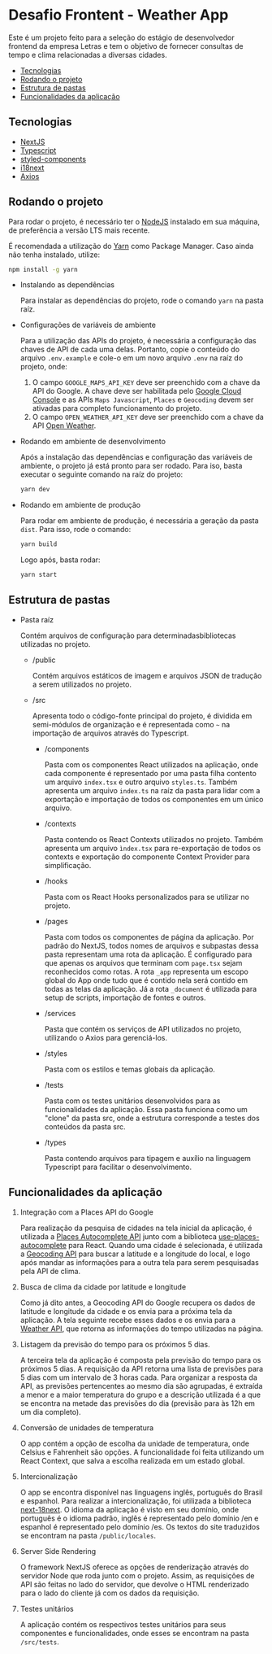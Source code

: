 # Desafio Frontent - Weather App

Este é um projeto feito para a seleção do estágio de desenvolvedor frontend da empresa Letras e tem o objetivo de fornecer consultas de tempo e clima relacionadas a diversas cidades.

- [Tecnologias](#tecnologias)
- [Rodando o projeto](#rodando-o-projeto)
- [Estrutura de pastas](#estrutura-de-pastas)
- [Funcionalidades da aplicação](#funcionalidades-da-aplicação)

## Tecnologias

- [NextJS](https://nextjs.org)
- [Typescript](https://www.typescriptlang.org)
- [styled-components](https://styled-components.com)
- [i18next](https://github.com/i18next/next-i18next)
- [Axios](https://axios-http.com)

## Rodando o projeto

Para rodar o projeto, é necessário ter o
[NodeJS](https://nodejs.org) instalado em sua máquina, de preferência a versão LTS mais recente.

É recomendada a utilização do [Yarn](https://yarnpkg.com) como Package Manager. Caso ainda não tenha instalado, utilize:

```bash
npm install -g yarn
```

- Instalando as dependências

  Para instalar as dependências do projeto, rode o comando `yarn` na pasta raíz.

- Configurações de variáveis de ambiente

  Para a utilização das APIs do projeto, é necessária a configuração das chaves de API de cada uma delas. Portanto, copie o conteúdo do arquivo `.env.example` e cole-o em um novo arquivo `.env` na raíz do projeto, onde:

  1. O campo `GOOGLE_MAPS_API_KEY` deve ser preenchido com a chave da API do Google. A chave deve ser habilitada pelo [Google Cloud Console](https://console.cloud.google.com/) e as APIs `Maps Javascript`, `Places` e `Geocoding` devem ser ativadas para completo funcionamento do projeto.
  2. O campo `OPEN_WEATHER_API_KEY` deve ser preenchido com a chave da API [Open Weather](https://openweathermap.org/).

- Rodando em ambiente de desenvolvimento

  Após a instalação das dependências e configuração das variáveis de ambiente, o projeto já está pronto para ser rodado. Para iso, basta executar o seguinte comando na raíz do projeto:

  ```bash
  yarn dev
  ```

- Rodando em ambiente de produção

  Para rodar em ambiente de produção, é necessária a geração da pasta `dist`. Para isso, rode o comando:

  ```bash
  yarn build
  ```

  Logo após, basta rodar:

  ```bash
  yarn start
  ```

## Estrutura de pastas

- Pasta raíz

  Contém arquivos de configuração para determinadasbibliotecas utilizadas no projeto.

  - /public

    Contém arquivos estáticos de imagem e arquivos JSON de tradução a serem utilizados no projeto.

  - /src

    Apresenta todo o código-fonte principal do projeto, é dividida em semi-módulos de organização e é representada como `~` na importação de arquivos através do Typescript.

    - /components

      Pasta com os componentes React utilizados na aplicação, onde cada componente é representado por uma pasta filha contento um arquivo `index.tsx` e outro arquivo `styles.ts`. Também apresenta um arquivo `index.ts` na raíz da pasta para lidar com a exportação e importação de todos os componentes em um único arquivo.

    - /contexts

      Pasta contendo os React Contexts utilizados no projeto. Também apresenta um arquivo `ìndex.tsx` para re-exportação de todos os contexts e exportação do componente Context Provider para simplificação.

    - /hooks

      Pasta com os React Hooks personalizados para se utilizar no projeto.

    - /pages

      Pasta com todos os componentes de página da aplicação. Por padrão do NextJS, todos nomes de arquivos e subpastas dessa pasta representam uma rota da aplicação. É configurado para que apenas os arquivos que terminam com `page.tsx` sejam reconhecidos como rotas. A rota `_app` representa um escopo global do App onde tudo que é contido nela será contido em todas as telas da aplicação. Já a rota `_document` é utilizada para setup de scripts, importação de fontes e outros.

    - /services

      Pasta que contém os serviços de API utilizados no projeto, utilizando o Axios para gerenciá-los.

    - /styles

      Pasta com os estilos e temas globais da aplicação.

    - /tests

      Pasta com os testes unitários desenvolvidos para as funcionalidades da aplicação. Essa pasta funciona como um "clone" da pasta src, onde a estrutura corresponde a testes dos conteúdos da pasta src.

    - /types

      Pasta contendo arquivos para tipagem e auxílio na linguagem Typescript para facilitar o desenvolvimento.

## Funcionalidades da aplicação

1. Integração com a Places API do Google

   Para realização da pesquisa de cidades na tela inicial da aplicação, é utilizada a [Places Autocomplete API](https://developers.google.com/maps/documentation/javascript/places-autocomplete) junto com a biblioteca [use-places-autocomplete](https://www.npmjs.com/package/use-places-autocomplete) para React. Quando uma cidade é selecionada, é utilizada a [Geocoding API](https://developers.google.com/maps/documentation/geocoding/overview) para buscar a latitude e a longitude do local, e logo após mandar as informações para a outra tela para serem pesquisadas pela API de clima.

2. Busca de clima da cidade por latitude e longitude

   Como já dito antes, a Geocoding API do Google recupera os dados de latitude e longitude da cidade e os envia para a próxima tela da aplicação. A tela seguinte recebe esses dados e os envia para a [Weather API](https://openweathermap.org/api), que retorna as informações do tempo utilizadas na página.

3. Listagem da previsão do tempo para os próximos 5 dias.

   A terceira tela da aplicação é composta pela previsão do tempo para os próximos 5 dias. A requisição da API retorna uma lista de previsões para 5 dias com um intervalo de 3 horas cada. Para organizar a resposta da API, as previsões pertencentes ao mesmo dia são agrupadas, é extraída a menor e a maior temperatura do grupo e a descrição utilizada é a que se encontra na metade das previsões do dia (previsão para às 12h em um dia completo).

4. Conversão de unidades de temperatura

   O app contém a opção de escolha da unidade de temperatura, onde Celsius e Fahrenheit são opções. A funcionalidade foi feita utilizando um React Context, que salva a escolha realizada em um estado global.

5. Intercionalização

   O app se encontra disponível nas linguagens inglês, português do Brasil e espanhol. Para realizar a intercionalização, foi utilizada a biblioteca [next-18next](https://github.com/i18next/next-i18next). O idioma da aplicação é visto em seu domínio, onde português é o idioma padrão, inglês é representado pelo domínio /en e espanhol é representado pelo domínio /es. Os textos do site traduzidos se encontram na pasta `/public/locales`.

6. Server Side Rendering

   O framework NextJS oferece as opções de renderização através do servidor Node que roda junto com o projeto. Assim, as requisições de API são feitas no lado do servidor, que devolve o HTML renderizado para o lado do cliente já com os dados da requisição.

7. Testes unitários

   A aplicação contém os respectivos testes unitários para seus componentes e funcionalidades, onde esses se encontram na pasta `/src/tests`.
